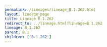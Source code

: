```yaml
---
permalink: /lineages/lineage_B.1.262.html
layout: lineage_page
title: Lineage B.1.262
redirect_to: ../lineage.html?lineage=B.1.262
lineage: B.1.262
parent: B.1
children: ['B.1.262']
---
```

